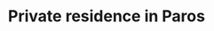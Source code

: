 ---
layout: project.hbs
key: private-residence-in-paros
title: Private residence in Paros
category: Residential
og: true
description:
- under construction
photos:
- "main.jpg"
- "main.jpg"

---